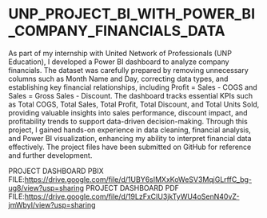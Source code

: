 # UNP_PROJECT_BI_WITH_POWER_BI_COMPANY_FINANCIALS_DATA

As part of my internship with United Network of Professionals (UNP Education), I developed a Power BI dashboard to analyze company financials. The dataset was carefully prepared by removing unnecessary columns such as Month Name and Day, correcting data types, and establishing key financial relationships, including Profit = Sales - COGS and Sales = Gross Sales - Discount. The dashboard tracks essential KPIs such as Total COGS, Total Sales, Total Profit, Total Discount, and Total Units Sold, providing valuable insights into sales performance, discount impact, and profitability trends to support data-driven decision-making. Through this project, I gained hands-on experience in data cleaning, financial analysis, and Power BI visualization, enhancing my ability to interpret financial data effectively. The project files have been submitted on GitHub for reference and further development.

PROJECT DASHBOARD PBIX FILE:https://drive.google.com/file/d/1UBY6sIMXxKoWeSV3MqjGLrffC_bg-ug8/view?usp=sharing
PROJECT DASHBOARD PDF FILE:https://drive.google.com/file/d/19LzFxCIU3jkTyWU4oSenN40vZ-jmWbyI/view?usp=sharing
